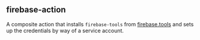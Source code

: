 ## firebase-action

A composite action that installs `firebase-tools` from [firebase.tools](https://firebase.tools) and sets up
the credentials by way of a service account.


